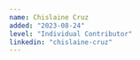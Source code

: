 ```yaml
---
name: Chislaine Cruz
added: "2023-08-24"
level: "Individual Contributor"
linkedin: "chislaine-cruz"
---
```

